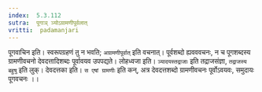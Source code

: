 ```yaml
---
index:  5.3.112
sutra:  पूगाञ् ञ्योऽग्रामणीपूर्वलात्
vritti:  padamanjari
---
```


पूगवाचिन इति। स्वरूपग्रहणं तु न भवति; `अग्रामणीपूर्वात्` इति वचनात्। पूर्वशब्दो ह्यवववचनः, न च पूगशब्दस्य ग्रामणीवचनो देवदत्तादिशब्दः पूर्वावयव उपपद्यते। लोहध्वजा इति। `ञ्यादयस्तद्राजाः` इति तद्राजसंज्ञा, `तद्राजस्य बहुषु` इति लुक्।
	देवदत्तका इति। `स एषां ग्रामणीः` इति कन्, अत्र देवदत्तशब्दो ग्रामणीवचनः पूर्वोऽवयवः, समुदायः पूगवचनः ।।


